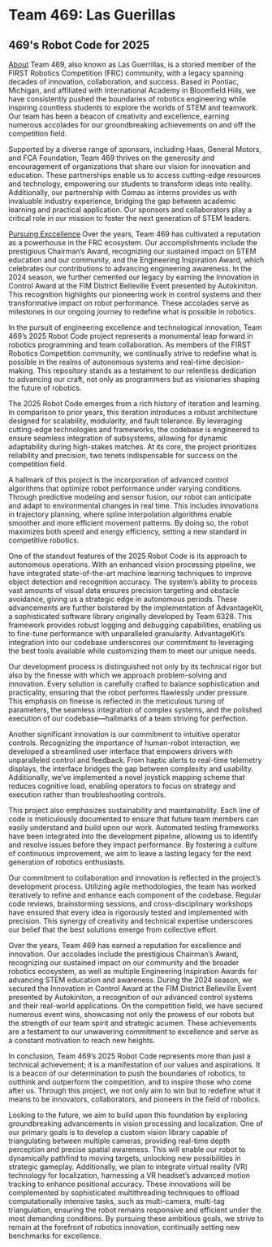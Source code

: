 # Team 469: Las Guerillas
## 469's Robot Code for 2025

<ins>About</ins>
Team 469, also known as Las Guerrillas, is a storied member of the FIRST Robotics Competition (FRC) community, with a legacy spanning decades of innovation, collaboration, and success. Based in Pontiac, Michigan, and affiliated with International Academy in Bloomfield Hills, we have consistently pushed the boundaries of robotics engineering while inspiring countless students to explore the worlds of STEM and teamwork. Our team has been a beacon of creativity and excellence, earning numerous accolades for our groundbreaking achievements on and off the competition field.

Supported by a diverse range of sponsors, including Haas, General Motors, and FCA Foundation, Team 469 thrives on the generosity and encouragement of organizations that share our vision for innovation and education. These partnerships enable us to access cutting-edge resources and technology, empowering our students to transform ideas into reality. Additionally, our partnership with Comau as interns provides us with invaluable industry experience, bridging the gap between academic learning and practical application. Our sponsors and collaborators play a critical role in our mission to foster the next generation of STEM leaders.

<ins>Pursuing Exccellence</ins>
Over the years, Team 469 has cultivated a reputation as a powerhouse in the FRC ecosystem. Our accomplishments include the prestigious Chairman’s Award, recognizing our sustained impact on STEM education and our community, and the Engineering Inspiration Award, which celebrates our contributions to advancing engineering awareness. In the 2024 season, we further cemented our legacy by earning the Innovation in Control Award at the FIM District Belleville Event presented by Autokiniton. This recognition highlights our pioneering work in control systems and their transformative impact on robot performance. These accolades serve as milestones in our ongoing journey to redefine what is possible in robotics.

In the pursuit of engineering excellence and technological innovation, Team 469’s 2025 Robot Code project represents a monumental leap forward in robotics programming and team collaboration. As members of the FIRST Robotics Competition community, we continually strive to redefine what is possible in the realms of autonomous systems and real-time decision-making. This repository stands as a testament to our relentless dedication to advancing our craft, not only as programmers but as visionaries shaping the future of robotics.

The 2025 Robot Code emerges from a rich history of iteration and learning. In comparison to prior years, this iteration introduces a robust architecture designed for scalability, modularity, and fault tolerance. By leveraging cutting-edge technologies and frameworks, the codebase is engineered to ensure seamless integration of subsystems, allowing for dynamic adaptability during high-stakes matches. At its core, the project prioritizes reliability and precision, two tenets indispensable for success on the competition field.

A hallmark of this project is the incorporation of advanced control algorithms that optimize robot performance under varying conditions. Through predictive modeling and sensor fusion, our robot can anticipate and adapt to environmental changes in real time. This includes innovations in trajectory planning, where spline interpolation algorithms enable smoother and more efficient movement patterns. By doing so, the robot maximizes both speed and energy efficiency, setting a new standard in competitive robotics.

One of the standout features of the 2025 Robot Code is its approach to autonomous operations. With an enhanced vision processing pipeline, we have integrated state-of-the-art machine learning techniques to improve object detection and recognition accuracy. The system’s ability to process vast amounts of visual data ensures precision targeting and obstacle avoidance, giving us a strategic edge in autonomous periods. These advancements are further bolstered by the implementation of AdvantageKit, a sophisticated software library originally developed by Team 6328. This framework provides robust logging and debugging capabilities, enabling us to fine-tune performance with unparalleled granularity. AdvantageKit’s integration into our codebase underscores our commitment to leveraging the best tools available while customizing them to meet our unique needs.

Our development process is distinguished not only by its technical rigor but also by the finesse with which we approach problem-solving and innovation. Every solution is carefully crafted to balance sophistication and practicality, ensuring that the robot performs flawlessly under pressure. This emphasis on finesse is reflected in the meticulous tuning of parameters, the seamless integration of complex systems, and the polished execution of our codebase—hallmarks of a team striving for perfection.

Another significant innovation is our commitment to intuitive operator controls. Recognizing the importance of human-robot interaction, we developed a streamlined user interface that empowers drivers with unparalleled control and feedback. From haptic alerts to real-time telemetry displays, the interface bridges the gap between complexity and usability. Additionally, we’ve implemented a novel joystick mapping scheme that reduces cognitive load, enabling operators to focus on strategy and execution rather than troubleshooting controls.

This project also emphasizes sustainability and maintainability. Each line of code is meticulously documented to ensure that future team members can easily understand and build upon our work. Automated testing frameworks have been integrated into the development pipeline, allowing us to identify and resolve issues before they impact performance. By fostering a culture of continuous improvement, we aim to leave a lasting legacy for the next generation of robotics enthusiasts.

Our commitment to collaboration and innovation is reflected in the project’s development process. Utilizing agile methodologies, the team has worked iteratively to refine and enhance each component of the codebase. Regular code reviews, brainstorming sessions, and cross-disciplinary workshops have ensured that every idea is rigorously tested and implemented with precision. This synergy of creativity and technical expertise underscores our belief that the best solutions emerge from collective effort.

Over the years, Team 469 has earned a reputation for excellence and innovation. Our accolades include the prestigious Chairman’s Award, recognizing our sustained impact on our community and the broader robotics ecosystem, as well as multiple Engineering Inspiration Awards for advancing STEM education and awareness. During the 2024 season, we secured the Innovation in Control Award at the FIM District Belleville Event presented by Autokiniton, a recognition of our advanced control systems and their real-world applications. On the competition field, we have secured numerous event wins, showcasing not only the prowess of our robots but the strength of our team spirit and strategic acumen. These achievements are a testament to our unwavering commitment to excellence and serve as a constant motivation to reach new heights.

In conclusion, Team 469’s 2025 Robot Code represents more than just a technical achievement; it is a manifestation of our values and aspirations. It is a beacon of our determination to push the boundaries of robotics, to outthink and outperform the competition, and to inspire those who come after us. Through this project, we not only aim to win but to redefine what it means to be innovators, collaborators, and pioneers in the field of robotics.

Looking to the future, we aim to build upon this foundation by exploring groundbreaking advancements in vision processing and localization. One of our primary goals is to develop a custom vision library capable of triangulating between multiple cameras, providing real-time depth perception and precise spatial awareness. This will enable our robot to dynamically pathfind to moving targets, unlocking new possibilities in strategic gameplay. Additionally, we plan to integrate virtual reality (VR) technology for localization, harnessing a VR headset’s advanced motion tracking to enhance positional accuracy. These innovations will be complemented by sophisticated multithreading techniques to offload computationally intensive tasks, such as multi-camera, multi-tag triangulation, ensuring the robot remains responsive and efficient under the most demanding conditions. By pursuing these ambitious goals, we strive to remain at the forefront of robotics innovation, continually setting new benchmarks for excellence.
